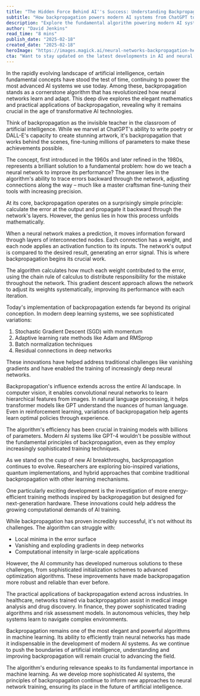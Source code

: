 ```yaml
---
title: "The Hidden Force Behind AI''s Success: Understanding Backpropagation in Neural Networks"
subtitle: "How backpropagation powers modern AI systems from ChatGPT to self-driving cars"
description: "Explore the fundamental algorithm powering modern AI systems - backpropagation. From its mathematical elegance to practical applications in ChatGPT and autonomous vehicles, discover how this 'invisible teacher' shapes the future of artificial intelligence."
author: "David Jenkins"
read_time: "8 mins"
publish_date: "2025-02-18"
created_date: "2025-02-18"
heroImage: "https://images.magick.ai/neural-networks-backpropagation-hero.jpg"
cta: "Want to stay updated on the latest developments in AI and neural networks? Follow us on LinkedIn for in-depth technical insights and industry analysis from our expert team of AI researchers and practitioners."
---
```


In the rapidly evolving landscape of artificial intelligence, certain fundamental concepts have stood the test of time, continuing to power the most advanced AI systems we use today. Among these, backpropagation stands as a cornerstone algorithm that has revolutionized how neural networks learn and adapt. This deep dive explores the elegant mathematics and practical applications of backpropagation, revealing why it remains crucial in the age of transformative AI technologies.

Think of backpropagation as the invisible teacher in the classroom of artificial intelligence. While we marvel at ChatGPT's ability to write poetry or DALL-E's capacity to create stunning artwork, it's backpropagation that works behind the scenes, fine-tuning millions of parameters to make these achievements possible.

The concept, first introduced in the 1960s and later refined in the 1980s, represents a brilliant solution to a fundamental problem: how do we teach a neural network to improve its performance? The answer lies in the algorithm's ability to trace errors backward through the network, adjusting connections along the way – much like a master craftsman fine-tuning their tools with increasing precision.

At its core, backpropagation operates on a surprisingly simple principle: calculate the error at the output and propagate it backward through the network's layers. However, the genius lies in how this process unfolds mathematically.

When a neural network makes a prediction, it moves information forward through layers of interconnected nodes. Each connection has a weight, and each node applies an activation function to its inputs. The network's output is compared to the desired result, generating an error signal. This is where backpropagation begins its crucial work.

The algorithm calculates how much each weight contributed to the error, using the chain rule of calculus to distribute responsibility for the mistake throughout the network. This gradient descent approach allows the network to adjust its weights systematically, improving its performance with each iteration.

Today's implementation of backpropagation extends far beyond its original conception. In modern deep learning systems, we see sophisticated variations:

1. Stochastic Gradient Descent (SGD) with momentum
2. Adaptive learning rate methods like Adam and RMSprop
3. Batch normalization techniques
4. Residual connections in deep networks

These innovations have helped address traditional challenges like vanishing gradients and have enabled the training of increasingly deep neural networks.

Backpropagation's influence extends across the entire AI landscape. In computer vision, it enables convolutional neural networks to learn hierarchical features from images. In natural language processing, it helps transformer models like GPT understand the nuances of human language. Even in reinforcement learning, variations of backpropagation help agents learn optimal policies through experience.

The algorithm's efficiency has been crucial in training models with billions of parameters. Modern AI systems like GPT-4 wouldn't be possible without the fundamental principles of backpropagation, even as they employ increasingly sophisticated training techniques.

As we stand on the cusp of new AI breakthroughs, backpropagation continues to evolve. Researchers are exploring bio-inspired variations, quantum implementations, and hybrid approaches that combine traditional backpropagation with other learning mechanisms.

One particularly exciting development is the investigation of more energy-efficient training methods inspired by backpropagation but designed for next-generation hardware. These innovations could help address the growing computational demands of AI training.

While backpropagation has proven incredibly successful, it's not without its challenges. The algorithm can struggle with:

- Local minima in the error surface
- Vanishing and exploding gradients in deep networks
- Computational intensity in large-scale applications

However, the AI community has developed numerous solutions to these challenges, from sophisticated initialization schemes to advanced optimization algorithms. These improvements have made backpropagation more robust and reliable than ever before.

The practical applications of backpropagation extend across industries. In healthcare, networks trained via backpropagation assist in medical image analysis and drug discovery. In finance, they power sophisticated trading algorithms and risk assessment models. In autonomous vehicles, they help systems learn to navigate complex environments.

Backpropagation remains one of the most elegant and powerful algorithms in machine learning. Its ability to efficiently train neural networks has made it indispensable in the development of modern AI systems. As we continue to push the boundaries of artificial intelligence, understanding and improving backpropagation will remain crucial to advancing the field.

The algorithm's enduring relevance speaks to its fundamental importance in machine learning. As we develop more sophisticated AI systems, the principles of backpropagation continue to inform new approaches to neural network training, ensuring its place in the future of artificial intelligence.